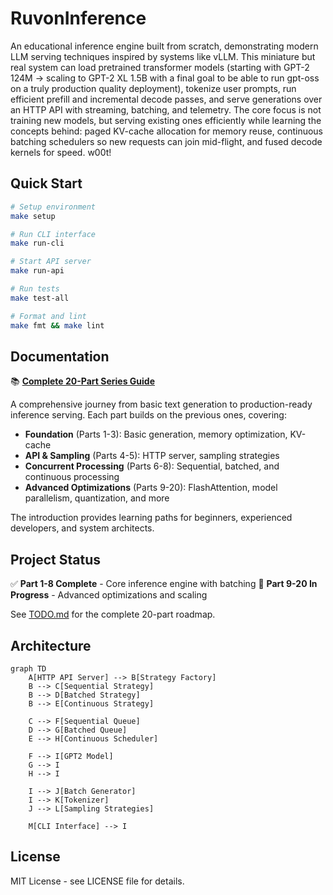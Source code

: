 # RuvonInference

An educational inference engine built from scratch, demonstrating modern LLM serving techniques inspired by systems like vLLM. This miniature but real system can load pretrained transformer models (starting with GPT-2 124M → scaling to GPT-2 XL 1.5B with a final goal to be able to run gpt-oss on a truly production quality deployment), tokenize user prompts, run efficient prefill and incremental decode passes, and serve generations over an HTTP API with streaming, batching, and telemetry. The core focus is not training new models, but serving existing ones efficiently while learning the concepts behind: paged KV-cache allocation for memory reuse, continuous batching schedulers so new requests can join mid-flight, and fused decode kernels for speed. w00t!


## Quick Start

```bash
# Setup environment
make setup

# Run CLI interface
make run-cli

# Start API server
make run-api

# Run tests
make test-all

# Format and lint
make fmt && make lint
```

## Documentation

📚 **[Complete 20-Part Series Guide](docs/introduction.md)**

A comprehensive journey from basic text generation to production-ready inference serving. Each part builds on the previous ones, covering:

- **Foundation** (Parts 1-3): Basic generation, memory optimization, KV-cache
- **API & Sampling** (Parts 4-5): HTTP server, sampling strategies
- **Concurrent Processing** (Parts 6-8): Sequential, batched, and continuous processing
- **Advanced Optimizations** (Parts 9-20): FlashAttention, model parallelism, quantization, and more

The introduction provides learning paths for beginners, experienced developers, and system architects.

## Project Status

✅ **Part 1-8 Complete** - Core inference engine with batching
🚧 **Part 9-20 In Progress** - Advanced optimizations and scaling

See [TODO.md](TODO.md) for the complete 20-part roadmap.

## Architecture

```mermaid
graph TD
    A[HTTP API Server] --> B[Strategy Factory]
    B --> C[Sequential Strategy]
    B --> D[Batched Strategy]
    B --> E[Continuous Strategy]

    C --> F[Sequential Queue]
    D --> G[Batched Queue]
    E --> H[Continuous Scheduler]

    F --> I[GPT2 Model]
    G --> I
    H --> I

    I --> J[Batch Generator]
    I --> K[Tokenizer]
    J --> L[Sampling Strategies]

    M[CLI Interface] --> I
```

## License

MIT License - see LICENSE file for details.
